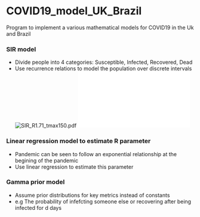 # COVID19_model_UK_Brazil

Program to implement a various mathematical models for COVID19 in the Uk and Brazil

### SIR model

- Divide people into 4 categories: Susceptible, Infected, Recovered, Dead
- Use recurrence relations to model the population over discrete intervals
  ![SIR_R1.71_tmax150.pdf]([plots/SIR_R1.71_tmax150.pdf](https://github.com/JamieHarris1/COVID19_model_UK_Brazil/blob/main/plots/SIR_R1.71_tmax150.pdf))
  ![SIR_R4.6_tmax150.pdf](plots/SIR_R4.6_tmax150.pdf)

### Linear regression model to estimate R parameter

- Pandemic can be seen to follow an exponential relationship at the begining of the pandemic
- Use linear regression to estimate this parameter

### Gamma prior model

- Assume prior distributions for key metrics instead of constants
- e.g The probability of infefcting someone else or recovering after being infected for d days
